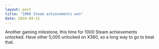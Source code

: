 ```yaml
---
layout: post
title: "1000 Steam achievements won"
date: 2016-09-21
---
```


Another gaming milestone, this time for 1000 Steam achievements unlocked.
Have other 5,000 unlocked on X360, so a long way to go to beat that.